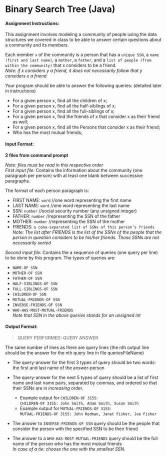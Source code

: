 # Binary Search Tree (Java)

#### Assignment Instructions:

This assignment involves modeling a community of people using the data structures we covered in class to be able to answer certain questions about a community and its members.

Each member `x` of the community is a person that has a `unique SSN`, a `name (first and last name)`, a `mother`, a `father`, and a `list of people (from within the community)` that x considers to be a friend.  
_Note: if x considers y a friend, it does not necessarily follow that y considers x a friend_

Your program should be able to answer the following queries: (detailed later in instructions)

-   For a given person x, find all the children of x;
-   For a given person x, find all the half-siblings of x;
-   For a given person x, find all the full-siblings of x;
-   For a given person x, find the friends of x that consider x as their friend as well;
-   For a given person x, find all the Persons that consider x as their friend;
-   Who has the most mutual friends;

#### Input Format:

**2 files from command prompt**

_Note: files must be read in this respective order_  
_First input file:_ Contains the information about the community (one paragraph per person) with at least one blank between successive paragraphs.

The format of each person paragraph is:

-   FIRST NAME: `word` //one word representing the first name
-   LAST NAME: `word` //one word representing the last name
-   SSN: `number` //social security number (any unsigned integer)
-   FATHER: `number` //representing the SSN of the father
-   MOTHER: `number` //representing the SSN of the mother
-   FRIENDS: `a coma-separated list of SSNs of this person’s friends`  
    _Note: The list after FRIENDS is the list of the SSNs of the people that the person in question considers to be his/her friends. Those SSNs are not necessarily sorted_

_Second input file:_ Contains the a sequence of queries (one query per line) to be done by this program.
The types of queries are:

-   `NAME-OF SSN`
-   `MOTHER-OF SSN`
-   `FATHER-OF SSN`
-   `HALF-SIBLINGS-OF SSN`
-   `FULL-SIBLINGS-OF SSN`
-   `CHILDREN-OF SSN`
-   `MUTUAL-FRIENDS-OF SSN`
-   `INVERSE-FRIENDS-OF SSN`
-   `WHO-HAS-MOST-MUTUAL-FRIENDS`  
    _Note that SSN in the above queries stands for an unsigned int_

#### Output Format:

> QUERY PERFORMED: QUERY ANSWER

The same number of lines as there are query lines (the nth output line should be the answer for the nth query line in file queriesFileName)

-   The query-answer for the first 3 types of query should be two words: the first and last name of the answer-person
-   The query-answer for the next 5 types of query should be a list of first name and last name pairs, separated by commas, and ordered so that their SSNs are in _increasing_ order.

    -   Example output for `CHILDREN-OF 3155`:  
        `CHILDREN-OF 3155: John Smith, Adam Smith, Susan Smith`
    -   Example output for `MUTUAL-FRIENDS-OF 3155`:  
        `MUTUAL-FRIENDS-OF 3155: John Redman, Janet Fisher, Joe Fisher`

-   The answer to `INVERSE-FRIENDS-OF SSN` query should be the people that consider the person with the specified SSN to be their friend
-   The answer to a `WHO-HAS-MOST-MUTUAL-FRIENDS` query should be the full name of the person who has the most mutual friends  
    _In case of a tie: choose the one with the smallest SSN._
